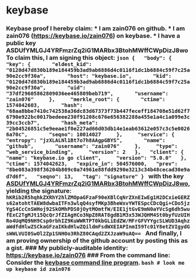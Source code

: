 # keybase
### Keybase proof  I hereby claim:    * I am zain076 on github.   * I am zain076 (https://keybase.io/zain076) on keybase.   * I have a public key ASDUfYMLGJ4YRFmzrZq2iG1MARbx3BtohMWffCWpDizJ8wo  To claim this, I am signing this object:  ```json {   "body": {     "key": {       "eldest_kid": "0120d47d830b189e184459b3ad9ab6886d4c0116f1dc1b6884c59f7c25a90e2cc9f30a",       "host": "keybase.io",       "kid": "0120d47d830b189e184459b3ad9ab6886d4c0116f1dc1b6884c59f7c25a90e2cc9f30a",       "uid": "37df29605862809036ee465809beb719",       "username": "zain076"     },     "merkle_root": {       "ctime": 1574042603,       "hash": "68aa8bbe7410c742538a36dc83d67373f73b447feceff184708e51d62f76790e922bc0017bedeee230f91208c676e656382288a455e1a4c1a099e3c39cc3ccb7",       "hash_meta": "2b04526851c5e9eeae1f0e227ad66d03db14e1eab63612e057c3c5e00266a70c",       "seqno": 10014027     },     "service": {       "entropy": "jzXLALNl1Bt7o7h8AAgpGBYS",       "name": "github",       "username": "zain076"     },     "type": "web_service_binding",     "version": 2   },   "client": {     "name": "keybase.io go client",     "version": "5.0.0"   },   "ctime": 1574042623,   "expire_in": 504576000,   "prev": "8be083a398f36204b809c0a74961e88fdd9290e3213c34b48cecad30e9ad7d6f",   "seqno": 13,   "tag": "signature" } ```  with the key [ASDUfYMLGJ4YRFmzrZq2iG1MARbx3BtohMWffCWpDizJ8wo](https://keybase.io/zain076), yielding the signature:  ``` hKRib2R5hqhkZXRhY2hlZMOpaGFzaF90eXBlCqNrZXnEIwEg1H2DCxieGERZs62atohtTAEW8dwbaITFn3wlqQ4syfMKp3BheWxvYWTESpcCDcQgi+CDo5jzYgS4CcCnSWHoj92SkOMhPDS0jOytMOmtfW/EIE1jtGvE9mN0aYVcSg6dh5wufExC2TgMJt15QcQrJfZIAgHCo3NpZ8RAT8gdB1M3x53WJQHM4St0byfUzUIHRo4UqMQ9NH9Csp0rbhIZ9KuWWRTPT0kbGLiEdZW/MFrGFVYYgcSLWUD3AqhzaWdfdHlwZSCkaGFzaIKkdHlwZQildmFsdWXEIAPInmI59Tc01Y8etZVIgydGsWWLVUI0SwOl2Zp1SNHOo3RhZ80CAqd2ZXJzaW9uAQ==  ```  And finally, I am proving ownership of the github account by posting this as a gist.  ### My publicly-auditable identity:  https://keybase.io/zain076  ### From the command line:  Consider the [keybase command line program](https://keybase.io/download).  ```bash # look me up keybase id zain076 ```
